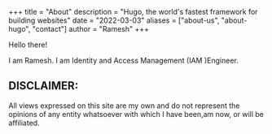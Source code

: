 +++ 
title = "About" 
description = "Hugo, the world's fastest framework for building websites" 
date = "2022-03-03" 
aliases = ["about-us", "about-hugo", "contact"] 
author = "Ramesh" 
+++

Hello there!

I am Ramesh. I am Identity and Access Management (IAM )Engineer. 


## DISCLAIMER: 

All views expressed on this site are my own and do not represent the opinions of any entity whatsoever with which I have been,am now, or will be affiliated.
